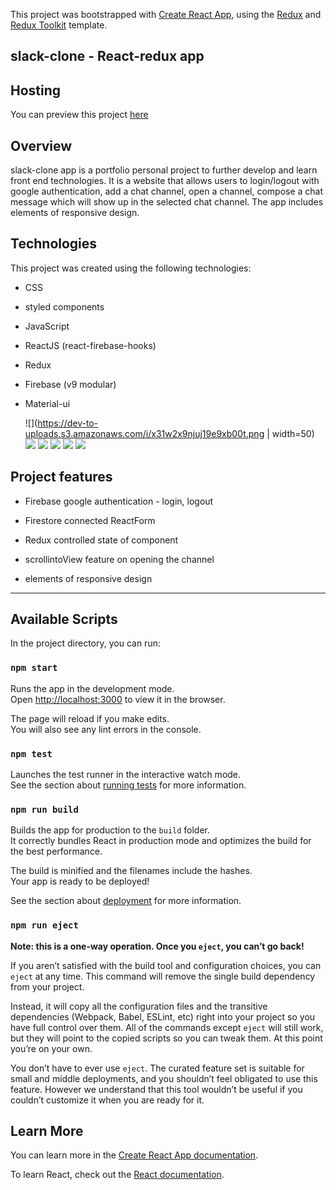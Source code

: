 This project was bootstrapped with [Create React App](https://github.com/facebook/create-react-app), using the [Redux](https://redux.js.org/) and [Redux Toolkit](https://redux-toolkit.js.org/) template.

## slack-clone - React-redux app

## Hosting

You can preview this project <a href ="https://slack-clone-81998.web.app/" target = "_blank">here</a>

## Overview

slack-clone app is a portfolio personal project to further develop and learn front end technologies. It is a website that allows users to login/logout with google authentication, add a chat channel, open a channel, compose a chat message which will show up in the selected chat channel. The app includes elements of responsive design.

## Technologies

This project was created using the following technologies:

- CSS
- styled components
- JavaScript
- ReactJS (react-firebase-hooks)
- Redux
- Firebase (v9 modular)
- Material-ui

  ![](https://dev-to-uploads.s3.amazonaws.com/i/x31w2x9njuj19e9xb00t.png | width=50)
  ![](https://img.icons8.com/color/48/000000/javascript--v1.png)
  ![](https://img.icons8.com/office/40/000000/react.png)
  ![](https://img.icons8.com/color/48/000000/redux.png")
  ![](https://img.icons8.com/color/48/000000/firebase.png)
  ![](https://img.icons8.com/color/48/000000/material-ui.png)

## Project features

- Firebase google authentication - login, logout <br>
  <!-- ![login/logout demo]() -->
- Firestore connected ReactForm<br>
  <!-- ![add channel, add messsages]() -->

- Redux controlled state of component <br>
  <!-- ![controling the component state with redux]() -->

- scrollintoView feature on opening the channel

- elements of responsive design

---

## Available Scripts

In the project directory, you can run:

### `npm start`

Runs the app in the development mode.<br />
Open [http://localhost:3000](http://localhost:3000) to view it in the browser.

The page will reload if you make edits.<br />
You will also see any lint errors in the console.

### `npm test`

Launches the test runner in the interactive watch mode.<br />
See the section about [running tests](https://facebook.github.io/create-react-app/docs/running-tests) for more information.

### `npm run build`

Builds the app for production to the `build` folder.<br />
It correctly bundles React in production mode and optimizes the build for the best performance.

The build is minified and the filenames include the hashes.<br />
Your app is ready to be deployed!

See the section about [deployment](https://facebook.github.io/create-react-app/docs/deployment) for more information.

### `npm run eject`

**Note: this is a one-way operation. Once you `eject`, you can’t go back!**

If you aren’t satisfied with the build tool and configuration choices, you can `eject` at any time. This command will remove the single build dependency from your project.

Instead, it will copy all the configuration files and the transitive dependencies (Webpack, Babel, ESLint, etc) right into your project so you have full control over them. All of the commands except `eject` will still work, but they will point to the copied scripts so you can tweak them. At this point you’re on your own.

You don’t have to ever use `eject`. The curated feature set is suitable for small and middle deployments, and you shouldn’t feel obligated to use this feature. However we understand that this tool wouldn’t be useful if you couldn’t customize it when you are ready for it.

## Learn More

You can learn more in the [Create React App documentation](https://facebook.github.io/create-react-app/docs/getting-started).

To learn React, check out the [React documentation](https://reactjs.org/).
